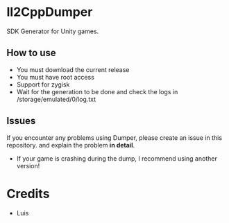 # Il2CppDumper

SDK Generator for Unity games.

## How to use
- You must download the current release
- You must have root access
- Support for zygisk
- Wait for the generation to be done and check the logs in /storage/emulated/0/log.txt

## Issues
If you encounter any problems using Dumper, please create an issue in this repository.
and explain the problem **in detail**.

- If your game is crashing during the dump, I recommend using another version!

# Credits
- Luis
